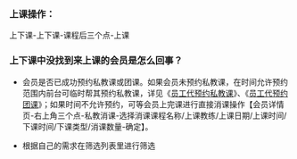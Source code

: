 ### 上课操作：

上下课-上下课-课程后三个点-上课

### 上下课中没找到来上课的会员是怎么回事？

- 会员是否已成功预约私教课或团课。如果会员未预约私教课，在时间允许预约范围内前台可临时帮其预约私教课，详见《[员工代预约私教课](https://alanfit.github.io/AlanHelpDoc/阿懒工作室版本/上下课/员工代预约私教课)》、《[员工代预约团课](https://alanfit.github.io/AlanHelpDoc/阿懒工作室版本/上下课/员工代预约团课)》；如果时间不允许预约，可等会员上完课进行直接消课操作【会员详情页-右上角三个点-私教消课-选择消课课程名称/上课教练/上课日期/上课时间/下课时间/下课类型/消课数量-确定】。

- 根据自己的需求在筛选列表里进行筛选

  


